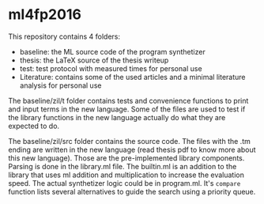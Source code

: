 # ml4fp2016

This repository contains 4 folders:
* baseline: the ML source code of the program synthetizer
* thesis: the LaTeX source of the thesis writeup
* test: test protocol with measured times for personal use
* Literature: contains some of the used articles and a minimal literature analysis for personal use

The baseline/zil/t folder contains tests and convenience functions to print and input terms in the new language. Some of the files are used to test if the library functions in the new language actually do what they are expected to do.

The baseline/zil/src folder contains the source code.
The files with the .tm ending are written in the new language (read thesis pdf to know more about this new language). Those are the pre-implemented library components. Parsing is done in the library.ml file. The builtin.ml is an addition to the library that uses ml addition and multiplication to increase the evaluation speed.
The actual synthetizer logic could be in program.ml. It's `compare` function lists several alternatives to guide the search using a priority queue.

